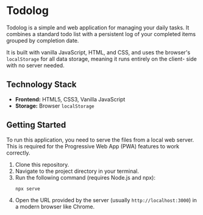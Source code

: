 # Todolog

Todolog is a simple and web application for managing your daily tasks. It
combines a standard todo list with a persistent log of your completed items
grouped by completion date.

It is built with vanilla JavaScript, HTML, and CSS, and uses the browser's
`localStorage` for all data storage, meaning it runs entirely on the client-
side with no server needed.

## Technology Stack

*   **Frontend:** HTML5, CSS3, Vanilla JavaScript
*   **Storage:** Browser `localStorage`

## Getting Started

To run this application, you need to serve the files from a local web server.
This is required for the Progressive Web App (PWA) features to work correctly.

1.  Clone this repository.
2.  Navigate to the project directory in your terminal.
3.  Run the following command (requires Node.js and npx):
    ```shell
    npx serve
    ```
4.  Open the URL provided by the server (usually `http://localhost:3000`) in
a modern browser like Chrome.
